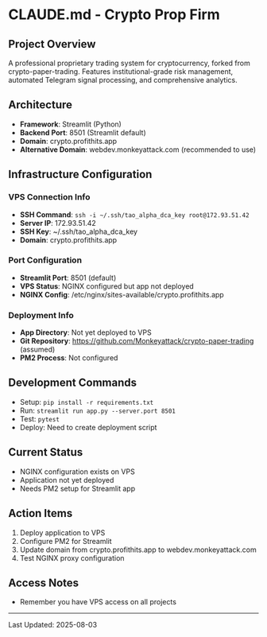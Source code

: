 # CLAUDE.md - Crypto Prop Firm

## Project Overview
A professional proprietary trading system for cryptocurrency, forked from crypto-paper-trading. Features institutional-grade risk management, automated Telegram signal processing, and comprehensive analytics.

## Architecture
- **Framework**: Streamlit (Python)
- **Backend Port**: 8501 (Streamlit default)
- **Domain**: crypto.profithits.app
- **Alternative Domain**: webdev.monkeyattack.com (recommended to use)

## Infrastructure Configuration

### VPS Connection Info
- **SSH Command**: `ssh -i ~/.ssh/tao_alpha_dca_key root@172.93.51.42`
- **Server IP**: 172.93.51.42
- **SSH Key**: ~/.ssh/tao_alpha_dca_key
- **Domain**: crypto.profithits.app

### Port Configuration
- **Streamlit Port**: 8501 (default)
- **VPS Status**: NGINX configured but app not deployed
- **NGINX Config**: /etc/nginx/sites-available/crypto.profithits.app

### Deployment Info
- **App Directory**: Not yet deployed to VPS
- **Git Repository**: https://github.com/Monkeyattack/crypto-paper-trading (assumed)
- **PM2 Process**: Not configured

## Development Commands
- Setup: `pip install -r requirements.txt`
- Run: `streamlit run app.py --server.port 8501`
- Test: `pytest`
- Deploy: Need to create deployment script

## Current Status
- NGINX configuration exists on VPS
- Application not yet deployed
- Needs PM2 setup for Streamlit app

## Action Items
1. Deploy application to VPS
2. Configure PM2 for Streamlit
3. Update domain from crypto.profithits.app to webdev.monkeyattack.com
4. Test NGINX proxy configuration

## Access Notes
- Remember you have VPS access on all projects

---
Last Updated: 2025-08-03